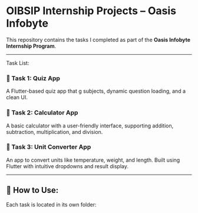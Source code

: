 # OIBSIP Internship Projects – Oasis Infobyte

This repository contains the tasks I completed as part of the **Oasis Infobyte Internship Program**.

---

 Task List:

### 🔹 Task 1: Quiz App
A Flutter-based quiz app that g subjects, dynamic question loading, and a clean UI.

### 🔹 Task 2: Calculator App
A basic calculator with a user-friendly interface, supporting addition, subtraction, multiplication, and division.

### 🔹 Task 3: Unit Converter App
An app to convert units like temperature, weight, and length. Built using Flutter with intuitive dropdowns and result display.

---

## 🔗 How to Use:
Each task is located in its own folder:
